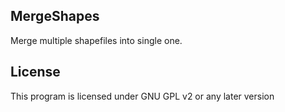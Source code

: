 MergeShapes
-----------
Merge multiple shapefiles into single one.

License
-------------
This program is licensed under GNU GPL v2 or any later version
